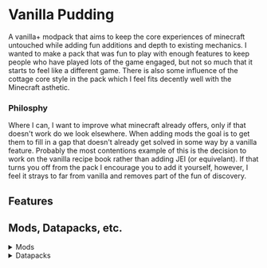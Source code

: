 # Vanilla Pudding

A vanilla+ modpack that aims to keep the core experiences of minecraft untouched
while adding fun additions and depth to existing mechanics. I wanted to make a
pack that was fun to play with enough features to keep people who have played
lots of the game engaged, but not so much that it starts to feel like a
different game. There is also some influence of the cottage core style in the
pack which I feel fits decently well with the Minecraft asthetic.

### Philosphy
Where I can, I want to improve what minecraft already 
offers, only if that doesn't work do we look elsewhere. When adding mods the 
goal is to get them to fill in a gap that doesn't already get solved in some 
way by a vanilla feature. Probably the most contentions example of this is the
decision to work on the vanilla recipe book rather than adding JEI 
(or equivelant). If that turns you off from the pack I encourage you to add it
yourself, however, I feel it strays to far from vanilla and removes part of the
fun of discovery.

## Features

## Mods, Datapacks, etc.
<details>

<summary>Mods</summary>

### Optional
- [AmbientSounds](https://modrinth.com/mod/ambientsounds) \[optional\]
- [Better Block Sounds](https://modrinth.com/mod/bbs) \[optional\]
- [Better Foliage](https://modrinth.com/mod/better-foliage-renewed) \[optional\]
- [Mouse Tweaks](https://modrinth.com/mod/mouse-tweaks) \[optional\]
- [No Chat Reports](https://modrinth.com/mod/no-chat-reports) \[optional\]
- [Sound Physics Remastered](https://modrinth.com/mod/sound-physics-remastered) \[optional\]

### Required
- \[Let's Do]
    - [API](https://modrinth.com/mod/do-api)
    - [Bakery](https://modrinth.com/mod/lets-do-bakery-farmcharm-compat)
    - [Brewery](https://modrinth.com/mod/lets-do-brewery-farmcharm-compat)
    - [Farm & Charm](https://modrinth.com/mod/lets-do-farm-charm)
    - [HerbalBrews](https://modrinth.com/mod/lets-do-herbalbrews)
    - [NetherVinery](https://modrinth.com/mod/lets-do-nethervinery)
    - [Vinery](https://modrinth.com/mod/lets-do-vinery)
- \[Let's Do Addons]
    - [AppleWood](https://modrinth.com/mod/lets-do-addon-apple-wood)
    - [Compat](https://modrinth.com/mod/lets-do-addon-compat)
    - [Fluids](https://modrinth.com/mod/lets-do-addon-fluids)
    - [Seasonal Let's Do](https://modrinth.com/mod/seasonal-lets-do)
- [AlmostUnified](https://modrinth.com/mod/almost-unified)
- [Amendments](https://modrinth.com/mod/amendments)
- [Amplified Nether](https://modrinth.com/mod/amplified-nether)
- [Amplified Nether Height](https://modrinth.com/datapack/amplified-nether-height)
- [Animal Armor Trims](https://modrinth.com/mod/animal-armor-trims)
- [AppleSkin](https://modrinth.com/mod/appleskin)
- [ArchaeologyBanners](https://modrinth.com/mod/archaeology-banners)
- [Architectury](https://modrinth.com/mod/architectury-api)
- [AstikorCarts Redux](https://modrinth.com/mod/astikorcarts-redux)
- [AttributeFix](https://modrinth.com/mod/attributefix)
- [Aquaculture 2](https://www.curseforge.com/minecraft/mc-mods/aquaculture)
- [Backported Wolves](https://modrinth.com/mod/backported-wolves)
    - [Backported Wolves & Terralith - Compat](https://modrinth.com/datapack/backported-wolves-terralith-compat)
- [Balm](https://modrinth.com/mod/balm)
- [Better Advancements](https://modrinth.com/mod/better-advancements)
- [Better Archeology](https://modrinth.com/mod/better-archeology)
- [Better Compatibility Checker](https://modrinth.com/mod/better-compatibility-checker)
- [Better Fletching Table](https://modrinth.com/mod/better-fletching-table)
- [Better Recipe Book](https://modrinth.com/mod/brb)
- [Bigger Better End Cities](https://www.curseforge.com/minecraft/mc-mods/bigger-better-end-cities)
- [Blended Compat](https://modrinth.com/mod/blended-compat)
- [Blueprint](https://modrinth.com/mod/blueprint)
- [Bobby](https://www.curseforge.com/minecraft/mc-mods/bobby-reforged)
- [Bookshelf](https://modrinth.com/mod/bookshelf-lib)
- [Botarium](https://modrinth.com/mod/botarium)
- [Bundle Craft](https://modrinth.com/datapack/bundle-craft)
- [Cat Loaf](https://modrinth.com/mod/cat-loaf)
- [cat_jam](https://modrinth.com/mod/cat_jam)
- [ChoiceTheorem's Overhauled Village](https://modrinth.com/mod/ct-overhaul-village)
    - [CTOV - Chef's delight Compat](https://modrinth.com/datapack/ctov-chefs-delight-compat)
    - [CTOV - Domesticated Innovation Compat](https://modrinth.com/datapack/ctov-domesticated-innovation-compat)
    - [CTOV - Friends and Foes Compat](https://modrinth.com/datapack/ctov-friends-and-foes-compat)
- [Citadel](https://modrinth.com/mod/citadel)
- [Companion](https://modrinth.com/mod/companion)
- [CookingForBlockheads](https://modrinth.com/mod/cooking-for-blockheads)
- [CoroUtil](https://modrinth.com/mod/coroutil)
- [Create](https://modrinth.com/mod/create)
    - [Create Crafts & Additions](https://modrinth.com/mod/createaddition)
    - [Create Deco](https://modrinth.com/mod/create-deco)
    - [Create Deco Additions](https://modrinth.com/datapack/create-deco-additions)
    - [Create Ore Excavation](https://modrinth.com/mod/create-ore-excavation)
    - [Create Slice & Dice](https://modrinth.com/mod/slice-and-dice)
    - [Create: Addon Compatibility](https://modrinth.com/mod/createaddoncompatibility)
    - [Create: Aquatic Ambitions](https://modrinth.com/mod/create-aquatic-ambitions)
    - [Create: Bells & Whistles](https://modrinth.com/mod/bellsandwhistles)
    - [Create: Connected](https://modrinth.com/mod/create-connected)
    - [Create: Copycats+](https://modrinth.com/mod/copycats)
    - [Create: Crystal Clear](https://modrinth.com/mod/create-crystal-clear)
    - [Create: Enchantable Machinery](https://modrinth.com/mod/create-enchantable-machinery)
    - [Create: Interactive](https://modrinth.com/mod/interactive)
    - [Create: Mortar](https://modrinth.com/mod/create-mortar)
    - [Create: Numismatics](https://modrinth.com/mod/numismatics)
    - [Create: Power Loader](https://modrinth.com/mod/create-power-loader)
    - [Create: Steam 'n' Rails](https://modrinth.com/mod/create-steam-n-rails)
    - [Create: Trimmed](https://modrinth.com/mod/create-trimmed)
    - [Create: Vintage Improvements](https://modrinth.com/mod/create-vintage-improvements)
    - [Extended Cogwheels](https://modrinth.com/mod/extended-cogwheels)
    - [Ratatouille](https://modrinth.com/mod/create-ratatouille)
- [CreativeCore](https://modrinth.com/mod/creativecore)
- [Critters and Companions](https://modrinth.com/mod/critters-and-companions)
- [Cut Through](https://modrinth.com/mod/cut-through)
- [Domestication Innovation](https://modrinth.com/mod/domestication-innovation)
- [Duckling](https://modrinth.com/mod/duckling)
- [Embeddium](https://modrinth.com/mod/embeddium)
- [Embeddium Extras](https://modrinth.com/mod/rubidium-extra)
- [Enchanting Infuser](https://modrinth.com/mod/enchanting-infuser)
- [Enchatment Transfer](https://modrinth.com/mod/enchantment-transfer)
- [Enchantment Descriptions](https://modrinth.com/mod/enchantment-descriptions)
- [Entity Culling](https://modrinth.com/mod/entityculling)
- [Every Compat](https://modrinth.com/mod/every-compat)
- [Experienced Crops](https://modrinth.com/mod/experienced_crops)
- [Extra Compat](https://modrinth.com/mod/extracompat)
- [Eye to city](https://modrinth.com/datapack/eye-to-city)
- [Farmer's Delight](https://modrinth.com/mod/farmers-delight)
    - [Chefs Delight](https://modrinth.com/mod/chefs-delight)
    - [Corn Delight](https://modrinth.com/mod/corn-delight)
    - [Crabber's Delight](https://modrinth.com/mod/crabbers-delight)
    - [Crate Delight](https://modrinth.com/mod/crate-delight)
    - [End's Delight](https://modrinth.com/mod/ends-delight)
    - [Fruits Delight](https://modrinth.com/mod/fruits-delight)
    - [Nether's Delight](https://modrinth.com/mod/nethers-delight)
    - [Ocean's Delight](https://modrinth.com/mod/oceans-delight)
    - [Vegan Delight](https://modrinth.com/mod/vegan-delight)
- [Ferrite Core](https://modrinth.com/mod/ferrite-core)
- [Fishermens Trap](https://modrinth.com/mod/fishermens-trap)
- [Fishing Upgrade](https://modrinth.com/mod/fishing-upgrade)
- [Friends&Foes](https://modrinth.com/mod/friends-and-foes-forge)
    - [Friends&Foes - Beekeeper Hut](https://modrinth.com/mod/friends-and-foes-beekeeper-hut-forge)
    - [Friends&Foes - Flowery Mooblooms](https://modrinth.com/mod/friends-and-foes-flowery-mooblooms-forge)
- [GeckoLib](https://modrinth.com/mod/geckolib)
- [Hamsters](https://modrinth.com/mod/hamsters)
- [Hellion's Sniffer+](https://modrinth.com/mod/hellions-sniffer+)
- [Immersive Structures:Nether edition](https://modrinth.com/datapack/immersive-structures-ii)
- [Immersive Weathering](https://modrinth.com/mod/immersive-weathering)
- [Improved Fishing](https://modrinth.com/mod/improved-fishing)
- [Item Obliterator](https://modrinth.com/mod/item-obliterator)
- [Kiwi Library](https://modrinth.com/mod/kiwi)
- [Kotlin for Forge](https://modrinth.com/mod/kotlin-for-forge)
- [KubeJS](https://modrinth.com/mod/kubejs)
    - [KubeJS Create](https://modrinth.com/mod/kubejs-create)
    - [Ponder for KubeJS](https://modrinth.com/mod/ponder)
    - [Vintage KubeJS](https://modrinth.com/mod/vintage-kubejs)
- [Let Fish Love](https://modrinth.com/mod/let-fish-love)
- [Liberty's Villagers](https://modrinth.com/mod/libertyvillagers)
- [LocalizedFishingTables](https://modrinth.com/datapack/localizedfishingtables)
- [Lucky Cat](https://modrinth.com/datapack/lucky_cat)
- [Many More Structures](https://www.curseforge.com/minecraft/mc-mods/many-more-structures)
- [Map Atlases](https://www.curseforge.com/minecraft/mc-mods/map-atlases-forge)
- [Medieval Buildings \[End Edition\]](https://modrinth.com/mod/medieval-buildings-end-edition)
- [Memory Leak Fix](https://modrinth.com/mod/memoryleakfix)
- [MonoLib](https://modrinth.com/mod/monolib)
- Moog's
    - [End Structures](https://modrinth.com/mod/mes-moogs-end-structures)
    - [Nether Structures](https://modrinth.com/mod/mns-moogs-nether-structures)
- [Moonlight Library](https://modrinth.com/mod/moonlight)
- [Mysterious Mountain Lib](https://modrinth.com/mod/mmlib)
- [Necraonomicon](https://modrinth.com/mod/necronomicon)
- [Nether Depths Uprgrade](https://modrinth.com/mod/nether-depths-upgrade)
- [Nullscape](https://modrinth.com/mod/nullscape)
- [Oculus](https://modrinth.com/mod/oculus)
- [OpenLoader](https://modrinth.com/mod/open-loader)
- [Overweight Farming](https://modrinth.com/mod/overweight-farming)
- [Pufferz](https://modrinth.com/mod/pufferz)
- [Puzzles Lib](https://modrinth.com/mod/puzzles-lib)
- [Recipe Book Is Pain](https://modrinth.com/mod/rbip)
- [Resourceful Lib](https://modrinth.com/mod/resourceful-lib)
- [Rhino](https://modrinth.com/mod/rhino)
- [Ribbits](https://modrinth.com/mod/ribbits)
- [Right Click Harvest](https://modrinth.com/mod/rightclickharvest)
    - [Supplementaries Compat](https://modrinth.com/mod/rch-supplementaries-compat)
- [Serene Seasons](https://modrinth.com/mod/serene-seasons)
- [Shulker Tooltip](https://modrinth.com/mod/shulker-tooltip)
- [Simple Voice Chat](https://modrinth.com/plugin/simple-voice-chat)
- [Smarter Farmers](https://modrinth.com/mod/smarter-farmers-farmers-replant)
- [Snow Under Trees](https://modrinth.com/mod/snow-under-trees)
- [Snow! Real Magic!](https://modrinth.com/mod/snow-real-magic)
- [Spice of Life Onion](https://modrinth.com/mod/spice-of-life-onion)
- [Storage Drawers](https://modrinth.com/mod/storagedrawers)
    - [Storage Drawers Create compat](https://modrinth.com/datapack/storage-drawers-create-compat)
- [Supplementaries](https://modrinth.com/mod/supplementaries)
- [Tactical Fishing](https://modrinth.com/mod/tactical-fishing)
- [Temporal API](https://modrinth.com/mod/temporal-api)
- [Terralith](https://modrinth.com/mod/terralith)
- [Terrariums And Cages](https://modrinth.com/mod/terrariums-and-cages)
- [Universal Sawmill](https://modrinth.com/mod/universal-sawmill)
- [Unusual Fish Mod](https://modrinth.com/mod/unusual-fish-mod)
- [Upgrade Aquatic](https://modrinth.com/mod/upgrade-aquatic)
- [Useful Spyglass](https://modrinth.com/mod/useful-spyglass)
- [VillagersPlus](https://modrinth.com/mod/villagersplus)
- [Yeetus Experimentus](https://modrinth.com/mod/yeetus-experimentus)
- [You Shall Not Spawn](https://modrinth.com/mod/you-shall-not-spawn)
- YUNG's
    - [API](https://modrinth.com/mod/yungs-api)
    - [Better Desert Temples](https://modrinth.com/mod/yungs-better-desert-temples)
    - [Better Dungeons](https://modrinth.com/mod/yungs-better-dungeons)
    - [Better Jungle Temples](https://modrinth.com/mod/yungs-better-jungle-temples)
    - [Better Nether Fortresses](https://modrinth.com/mod/yungs-better-nether-fortresses)
    - [Better Ocean Monuments](https://modrinth.com/mod/yungs-better-ocean-monuments)
    - [Better Witch Huts](https://modrinth.com/mod/yungs-better-witch-huts)
    - [Bridges](https://modrinth.com/mod/yungs-bridges)
    - [Extras](https://modrinth.com/mod/yungs-extras)
</details>

<details>

<summary>Datapacks</summary>

- [CTOV - Villagers Plus Compat](https://modrinth.com/datapack/ctov-villagers-plus-compat)

</details>
